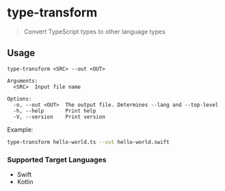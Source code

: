 # type-transform

> Convert TypeScript types to other language types

## Usage

```
type-transform <SRC> --out <OUT>
```

```
Arguments:
  <SRC>  Input file name

Options:
  -o, --out <OUT>  The output file. Determines --lang and --top-level
  -h, --help       Print help
  -V, --version    Print version

```

Example:
```sh
type-transform hello-world.ts --out hello-world.swift
```

### Supported Target Languages

- Swift
- Kotlin
